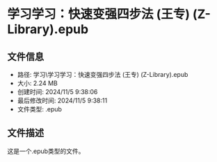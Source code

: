 ﻿# 学习学习：快速变强四步法 (王专) (Z-Library).epub

## 文件信息
- 路径: 学习\学习学习：快速变强四步法 (王专) (Z-Library).epub
- 大小: 2.24 MB
- 创建时间: 2024/11/5 9:38:06
- 最后修改时间: 2024/11/5 9:38:11
- 文件类型: .epub

## 文件描述
这是一个.epub类型的文件。

